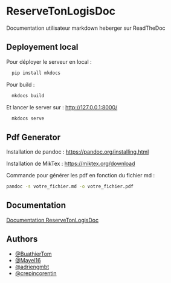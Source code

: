 
# ReserveTonLogisDoc

Documentation utilisateur markdown heberger sur ReadTheDoc
## Deployement local

Pour déployer le serveur en local : 

```bash
  pip install mkdocs
```

Pour build :

```bash
  mkdocs build
```

Et lancer le server sur : http://127.0.0.1:8000/

```bash
  mkdocs serve
```


## Pdf Generator

Installation de pandoc : https://pandoc.org/installing.html

Installation de MikTex : https://miktex.org/download

Commande pour générer les pdf en fonction du fichier md : 
```bash
pandoc -s votre_fichier.md -o votre_fichier.pdf
```

## Documentation

[Documentation ReserveTonLogisDoc](https://buathiertom.github.io/ReserveTonLogisDoc)


## Authors

- [@BuathierTom](https://www.github.com/BuathierTom)
- [@Mayel16](https://www.github.com/Mayel16)
- [@adriengmbt](https://www.github.com/adriengmbt)
- [@crepincorentin](https://www.github.com/crepincorentin)